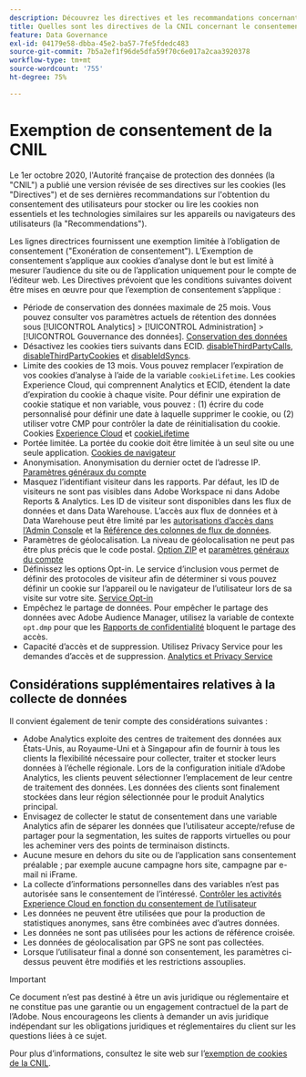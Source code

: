 ```yaml
---
description: Découvrez les directives et les recommandations concernant le consentement des utilisateurs quant au stockage ou à la lecture de cookies non essentiels sur des appareils ou des navigateurs.
title: Quelles sont les directives de la CNIL concernant le consentement des utilisateurs et les cookies ?
feature: Data Governance
exl-id: 04179e58-dbba-45e2-ba57-7fe5fdedc483
source-git-commit: 7b5a2ef1f96de5dfa59f70c6e017a2caa3920378
workflow-type: tm+mt
source-wordcount: '755'
ht-degree: 75%

---
```


# Exemption de consentement de la CNIL

Le 1er octobre 2020, l&#39;Autorité française de protection des données (la &quot;CNIL&quot;) a publié une version révisée de ses directives sur les cookies (les &quot;Directives&quot;) et de ses dernières recommandations sur l&#39;obtention du consentement des utilisateurs pour stocker ou lire les cookies non essentiels et les technologies similaires sur les appareils ou navigateurs des utilisateurs (la &quot;Recommendations&quot;).

Les lignes directrices fournissent une exemption limitée à l’obligation de consentement (&quot;Exonération de consentement&quot;). L’Exemption de consentement s’applique aux cookies d’analyse dont le but est limité à mesurer l’audience du site ou de l’application uniquement pour le compte de l’éditeur web. Les Directives prévoient que les conditions suivantes doivent être mises en œuvre pour que l’exemption de consentement s’applique :

* Période de conservation des données maximale de 25 mois. Vous pouvez consulter vos paramètres actuels de rétention des données sous [!UICONTROL Analytics] > [!UICONTROL Administration] > [!UICONTROL Gouvernance des données].  [Conservation des données](https://experienceleague.adobe.com/docs/analytics/technotes/data-retention.html?lang=fr)
* Désactivez les cookies tiers suivants dans ECID. [disableThirdPartyCalls](https://experienceleague.adobe.com/docs/id-service/using/id-service-api/configurations/disablethirdpartycalls.html?lang=fr#id-service-api), [disableThirdPartyCookies](https://experienceleague.adobe.com/docs/id-service/using/id-service-api/configurations/disable-cookies.html?lang=fr#id-service-api) et [disableIdSyncs](https://experienceleague.adobe.com/docs/id-service/using/id-service-api/configurations/disableidsync.html?lang=fr#id-service-api).
* Limite des cookies de 13 mois. Vous pouvez remplacer l’expiration de vos cookies d’analyse à l’aide de la variable `cookieLifetime`. Les cookies Experience Cloud, qui comprennent Analytics et ECID, étendent la date d’expiration du cookie à chaque visite. Pour définir une expiration de cookie statique et non variable, vous pouvez : (1) écrire du code personnalisé pour définir une date à laquelle supprimer le cookie, ou (2) utiliser votre CMP pour contrôler la date de réinitialisation du cookie. Cookies [Experience Cloud](https://experienceleague.adobe.com/docs/core-services/interface/ec-cookies/cookies-privacy.html?lang=fr#ec-cookies) et [cookieLifetime](https://experienceleague.adobe.com/docs/analytics/implementation/vars/config-vars/cookielifetime.html?lang=fr)
* Portée limitée. La portée du cookie doit être limitée à un seul site ou une seule application. [Cookies de navigateur](https://experienceleague.adobe.com/docs/analytics/technotes/cookies/cookies.html#third-party-cookie-limitations)
* Anonymisation. Anonymisation du dernier octet de l’adresse IP. [Paramètres généraux du compte](/help/admin/admin/c-manage-report-suites/c-edit-report-suites/general/general-acct-settings-admin.md)
* Masquez l’identifiant visiteur dans les rapports. Par défaut, les ID de visiteurs ne sont pas visibles dans Adobe Workspace ni dans Adobe Reports &amp; Analytics.  Les ID de visiteur sont disponibles dans les flux de données et dans Data Warehouse.  L’accès aux flux de données et à Data Warehouse peut être limité par les [autorisations d’accès dans l’Admin Console](https://experienceleague.adobe.com/docs/core-services/interface/administration/admin-getting-started.html?lang=fr)   et la [Référence des colonnes de flux de données](https://experienceleague.adobe.com/docs/analytics/export/analytics-data-feed/data-feed-contents/datafeeds-reference.html?lang=fr#columns%2C-descriptions%2C-and-data-types).
* Paramètres de géolocalisation. La niveau de géolocalisation ne peut pas être plus précis que le code postal. [Option ZIP](https://experienceleague.adobe.com/docs/analytics/implementation/vars/page-vars/zip.html?lang=fr) et [paramètres généraux du compte](https://experienceleague.adobe.com/docs/analytics/admin/admin-tools/general-acct-settings-admin.html?lang=fr#admin-tools)
* Définissez les options Opt-in.  Le service d’inclusion vous permet de définir des protocoles de visiteur afin de déterminer si vous pouvez définir un cookie sur l’appareil ou le navigateur de l’utilisateur lors de sa visite sur votre site. [Service Opt-in](https://experienceleague.adobe.com/docs/id-service/using/implementation/opt-in-service/optin-overview.html?lang=fr)
* Empêchez le partage de données.  Pour empêcher le partage des données avec Adobe Audience Manager, utilisez la variable de contexte `opt.dmp` pour que les [Rapports de confidentialité](/help/admin/admin/c-manage-report-suites/c-edit-report-suites/privacy-reporting.md) bloquent le partage des accès.
* Capacité d’accès et de suppression. Utilisez Privacy Service pour les demandes d’accès et de suppression. [Analytics et Privacy Service](https://experienceleague.adobe.com/docs/analytics/admin/data-governance/an-gdpr-overview.html?lang=fr)

## Considérations supplémentaires relatives à la collecte de données

Il convient également de tenir compte des considérations suivantes :

* Adobe Analytics exploite des centres de traitement des données aux États-Unis, au Royaume-Uni et à Singapour afin de fournir à tous les clients la flexibilité nécessaire pour collecter, traiter et stocker leurs données à l’échelle régionale. Lors de la configuration initiale d’Adobe Analytics, les clients peuvent sélectionner l’emplacement de leur centre de traitement des données. Les données des clients sont finalement stockées dans leur région sélectionnée pour le produit Analytics principal.
* Envisagez de collecter le statut de consentement dans une variable Analytics afin de séparer les données que lʼutilisateur accepte/refuse de partager pour la segmentation, les suites de rapports virtuelles ou pour les acheminer vers des points de terminaison distincts.
* Aucune mesure en dehors du site ou de l’application sans consentement préalable ; par exemple aucune campagne hors site, campagne par e-mail ni iFrame.
* La collecte d’informations personnelles dans des variables n’est pas autorisée sans le consentement de l’intéressé. [Contrôler les activités Experience Cloud en fonction du consentement de l’utilisateur](https://experienceleague.adobe.com/docs/id-service/using/implementation/opt-in-service/use-opt-in-to-control-experience-cloud-activities-based-on-user-consent.html#implementing-opt-in-on-the-page)
* Les données ne peuvent être utilisées que pour la production de statistiques anonymes, sans être combinées avec d’autres données.
* Les données ne sont pas utilisées pour les actions de référence croisée.
* Les données de géolocalisation par GPS ne sont pas collectées.
* Lorsque lʼutilisateur final a donné son consentement, les paramètres ci-dessus peuvent être modifiés et les restrictions assouplies.

>[!IMPORTANT]
>
>Ce document n’est pas destiné à être un avis juridique ou réglementaire et ne constitue pas une garantie ou un engagement contractuel de la part de l’Adobe. Nous encourageons les clients à demander un avis juridique indépendant sur les obligations juridiques et réglementaires du client sur les questions liées à ce sujet.


Pour plus d’informations, consultez le site web sur l’[exemption de cookies de la CNIL](https://www.cnil.fr/en/sheet-ndeg16-use-analytics-your-websites-and-applications).

